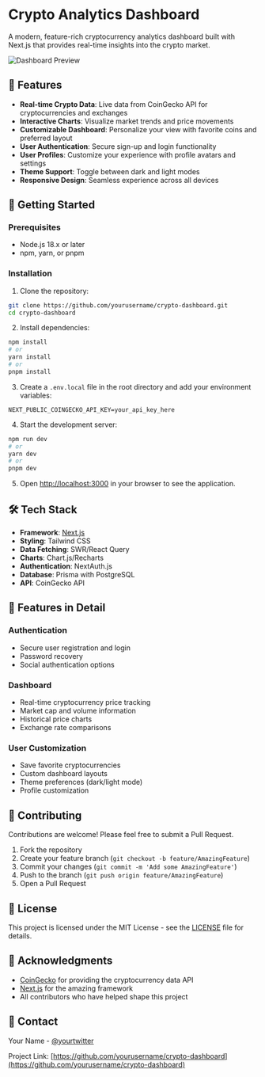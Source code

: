 # Crypto Analytics Dashboard

A modern, feature-rich cryptocurrency analytics dashboard built with Next.js that provides real-time insights into the crypto market.

![Dashboard Preview](public/preview.png)

## 🌟 Features

- **Real-time Crypto Data**: Live data from CoinGecko API for cryptocurrencies and exchanges
- **Interactive Charts**: Visualize market trends and price movements
- **Customizable Dashboard**: Personalize your view with favorite coins and preferred layout
- **User Authentication**: Secure sign-up and login functionality
- **User Profiles**: Customize your experience with profile avatars and settings
- **Theme Support**: Toggle between dark and light modes
- **Responsive Design**: Seamless experience across all devices

## 🚀 Getting Started

### Prerequisites

- Node.js 18.x or later
- npm, yarn, or pnpm

### Installation

1. Clone the repository:
```bash
git clone https://github.com/yourusername/crypto-dashboard.git
cd crypto-dashboard
```

2. Install dependencies:
```bash
npm install
# or
yarn install
# or
pnpm install
```

3. Create a `.env.local` file in the root directory and add your environment variables:
```env
NEXT_PUBLIC_COINGECKO_API_KEY=your_api_key_here
```

4. Start the development server:
```bash
npm run dev
# or
yarn dev
# or
pnpm dev
```

5. Open [http://localhost:3000](http://localhost:3000) in your browser to see the application.

## 🛠️ Tech Stack

- **Framework**: [Next.js](https://nextjs.org/)
- **Styling**: Tailwind CSS
- **Data Fetching**: SWR/React Query
- **Charts**: Chart.js/Recharts
- **Authentication**: NextAuth.js
- **Database**: Prisma with PostgreSQL
- **API**: CoinGecko API

## 📱 Features in Detail

### Authentication
- Secure user registration and login
- Password recovery
- Social authentication options

### Dashboard
- Real-time cryptocurrency price tracking
- Market cap and volume information
- Historical price charts
- Exchange rate comparisons

### User Customization
- Save favorite cryptocurrencies
- Custom dashboard layouts
- Theme preferences (dark/light mode)
- Profile customization

## 🤝 Contributing

Contributions are welcome! Please feel free to submit a Pull Request.

1. Fork the repository
2. Create your feature branch (`git checkout -b feature/AmazingFeature`)
3. Commit your changes (`git commit -m 'Add some AmazingFeature'`)
4. Push to the branch (`git push origin feature/AmazingFeature`)
5. Open a Pull Request

## 📝 License

This project is licensed under the MIT License - see the [LICENSE](LICENSE) file for details.

## 🙏 Acknowledgments

- [CoinGecko](https://www.coingecko.com/) for providing the cryptocurrency data API
- [Next.js](https://nextjs.org/) for the amazing framework
- All contributors who have helped shape this project

## 📧 Contact

Your Name - [@yourtwitter](https://twitter.com/yourtwitter)

Project Link: [https://github.com/yourusername/crypto-dashboard](https://github.com/yourusername/crypto-dashboard)
